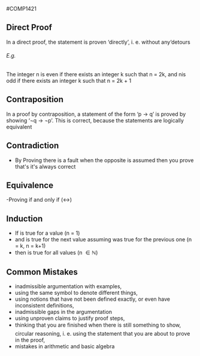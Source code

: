 #COMP1421
## Direct Proof
In a direct proof, the statement is proven ‘directly’, i. e. without any‘detours
###### E.g.
The integer n is even if there exists an integer k such that n = 2k, and nis odd if there exists an integer k such that n = 2k + 1

## Contraposition
In a proof by contraposition, a statement of the form ‘p → q’ is proved by showing ‘¬q → ¬p’. This is correct, because the statements are logically equivalent

## Contradiction
- By Proving there is a fault when the opposite is assumed then you prove that's it's always correct

## Equivalence
-Proving if and only if ($\leftrightarrow$)

## Induction
- If is true for a value (n = 1)
- and is true for the next value assuming was true for the previous one (n = k, n = k+1)
- then is true for all values (n $\in \mathbb{N}$)

## Common Mistakes
- inadmissible argumentation with examples,
- using the same symbol to denote different things,
- using notions that have not been defined exactly, or even have inconsistent definitions,
- inadmissible gaps in the argumentation
- using unproven claims to justify proof steps,
- thinking that you are finished when there is still something to show, circular reasoning, i. e. using the statement that you are about to prove in the proof,
- mistakes in arithmetic and basic algebra
